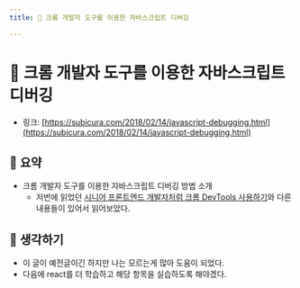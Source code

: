 ```yaml
---
title: 🐛 크롬 개발자 도구를 이용한 자바스크립트 디버깅

---
```

# 🐛 크롬 개발자 도구를 이용한 자바스크립트 디버깅

- 링크: [https://subicura.com/2018/02/14/javascript-debugging.html](https://subicura.com/2018/02/14/javascript-debugging.html)

## 📝 요약 

- 크롬 개발자 도구를 이용한 자바스크립트 디버깅 방법 소개 
  - 저번에 읽었던 [시니어 프론트엔드 개발자처럼 크롬 DevTools 사용하기](./Dev/../../Dev/use-vscoce-like-a-senior-developer.md)와 다른 내용들이 있어서 읽어보았다.  

## 🤔 생각하기 
- 이 글이 예전글이긴 하지만 나는 모르는게 많아 도움이 되었다.  
- 다음에 react를 더 학습하고 해당 항목을 실습하도록 해야겠다.  